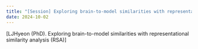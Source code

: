 ```yaml
---
title: "[Session] Exploring brain-to-model similarities with representational similarity analysis (RSA)."
date: 2024-10-02
---
```


[LJHyeon (PhD). Exploring brain-to-model similarities with representational similarity analysis (RSA)]
